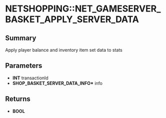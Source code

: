# NETSHOPPING::NET_GAMESERVER_BASKET_APPLY_SERVER_DATA

## Summary
Apply player balance and inventory item set data to stats

## Parameters
* **INT** transactionId
* **SHOP_BASKET_SERVER_DATA_INFO\*** info

## Returns
* **BOOL**
